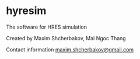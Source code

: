 # hyresim
The software for HRES simulation

Created by Maxim Shcherbakov, Mai Ngoc Thang

Contact information maxim.shcherbakov@gmail.com

